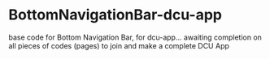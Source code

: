 # BottomNavigationBar-dcu-app
base code for Bottom Navigation Bar, for dcu-app... awaiting completion on all pieces of codes (pages) to join and make a complete DCU App
